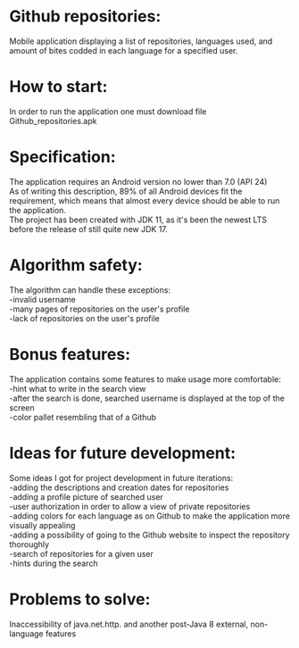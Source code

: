 # Github repositories:

Mobile application displaying a list of repositories, languages used, and amount of bites codded in each language for a specified user.

# How to start:

In order to run the application one must download file Github_repositories.apk<br />

# Specification:

The application requires an Android version no lower than 7.0 (API 24)<br />
As of writing this description, 89% of all Android devices fit the requirement, which means that almost every device should be able to run the application.<br />
The project has been created with JDK 11, as it's been the newest LTS before the release of still quite new JDK 17.<br />

# Algorithm safety:

The algorithm can handle these exceptions:<br />
-invalid username<br />
-many pages of repositories on the user's profile<br />
-lack of repositories on the user's profile<br />

# Bonus features:

The application contains some features to make usage more comfortable:<br />
-hint what to write in the search view<br />
-after the search is done, searched username is displayed at the top of the screen<br />
-color pallet resembling that of a Github<br />

# Ideas for future development:

Some ideas I got for project development in future iterations:<br />
-adding the descriptions and creation dates for repositories<br />
-adding a profile picture of searched user<br />
-user authorization in order to allow a view of private repositories<br />
-adding colors for each language as on Github to make the application more visually appealing<br />
-adding a possibility of going to the Github website to inspect the repository thoroughly<br />
-search of repositories for a given user<br />
-hints during the search<br />

# Problems to solve:

Inaccessibility of java.net.http. and another post-Java 8 external, non-language features

